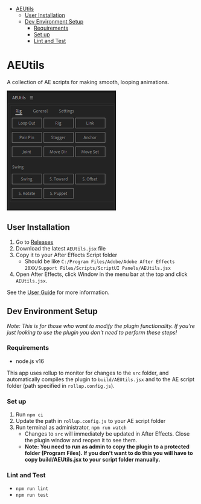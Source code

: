 - [AEUtils](#aeutils)
  - [User Installation](#user-installation)
  - [Dev Environment Setup](#dev-environment-setup)
    - [Requirements](#requirements)
    - [Set up](#set-up)
    - [Lint and Test](#lint-and-test)

# AEUtils

A collection of AE scripts for making smooth, looping animations.

![Plugin](img/plugin.png)

## User Installation

1. Go to [Releases](https://github.com/jamos-tay/aeutils/releases/)
2. Download the latest `AEUtils.jsx` file
3. Copy it to your After Effects Script folder
    - Should be like `C:/Program Files/Adobe/Adobe After Effects 20XX/Support Files/Scripts/ScriptUI Panels/AEUtils.jsx`
4. Open After Effects, click Window in the menu bar at the top and click `AEUtils.jsx`.

See the [User Guide](user_docs.md) for more information.

## Dev Environment Setup

*Note: This is for those who want to modify the plugin functionality. If you're just looking to use the plugin you don't need to perform these steps!*

### Requirements
- node.js v16

This app uses rollup to monitor for changes to the `src` folder, and automatically compiles the plugin to `build/AEUtils.jsx` and to the AE script folder (path specified in `rollup.config.js`).

### Set up
1. Run `npm ci`
2. Update the path in `rollup.config.js` to your AE script folder
3. Run terminal as administrator, `npm run watch`
    - Changes to `src` will immediately be updated in After Effects. Close the plugin window and reopen it to see them.
    - **Note: You need to run as admin to copy the plugin to a protected folder (Program Files). If you don't want to do this you will have to copy build/AEUtils.jsx to your script folder manually.**

### Lint and Test
- `npm run lint`
- `npm run test`
